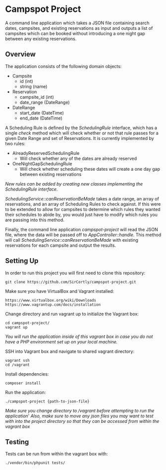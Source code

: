 # Campspot Project

A command line application which takes a JSON file containing search dates, campsites, and existing reservations as input and outputs a list of campsites which can be booked without introducing a one night gap between any existing reservations. 

## Overview

The application consists of the following domain objects: 

- Campsite
  - id (int)
  - string (name) 
- Reservation
  - campsite_id (int)
  - date_range (DateRange)
- DateRange
  - start_date (DateTime)
  - end_date (DateTime)
  
A Scheduling Rule is defined by the *SchedulingRule* interface, which has a single *check* method which will check whether or not that rule passes for a given Date Range and set of Reservations. It is currently implemented by two rules: 
- AlreadyReservedSchedulingRule
  - Will check whether any of the dates are already reserved
- OneNightGapSchedulingRule
  - Will check whether scheduling these dates will create a one day gap between existing reservations
 
*New rules can be added by creating new classes implementing the SchedulingRule interface.*

*SchedulingService::canReservationBeMade* takes a date range, an array of reservations, and an array of Scheduling Rules to check against. If this were to be extended to allow for campsites to determine which rules they wanted their schedules to abide by, you would just have to modify which rules you are passing into this method.

Finally, the command line application *campspot-project* will read the JSON file, where the data will be passed off to *AppController::handle*. This method will call *SchedulingService::canReservationBeMade* with existing reservations for each campsite and output the results. 

## Setting Up

In order to run this project you will first need to clone this repository:
```
git clone https://github.com/SirCortly/campspot-project.git
```

Make sure you have VirtualBox and Vagrant installed: 
```
https://www.virtualbox.org/wiki/Downloads
https://www.vagrantup.com/docs/installation
```

Change directory and run vagrant up to initialize the Vagrant box:
```
cd campspot-project/
vagrant up
```
*You will run the application inside of this vagrant box in case you do not have a PHP environment set up on your local machine.*

SSH into Vagrant box and navigate to shared vagrant directory:
```
vagrant ssh
cd /vagrant
```

Install dependencies:
```
composer install
```

Run the application: 
```
./campspot-project {path-to-json-file}
```
*Make sure you change directory to /vagrant before attempting to run the application*'
*Also, make sure to move any json files you may want to test with into the project directory so that they can be accessed from within the vagrant box*

## Testing 

Tests can be run from within the vagrant box with: 
```
./vendor/bin/phpunit tests/
```
